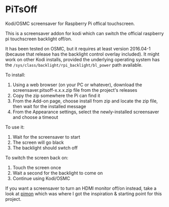 # PiTsOff
Kodi/OSMC screensaver for Raspberry Pi offical touchscreen.

This is a screensaver addon for kodi which can switch the official raspberry pi touchscreen backlight off/on.

It has been tested on OSMC, but it requires at least version 2016.04-1 (because that release has the backlight control overlay included).
It might work on other Kodi installs, provided the underlying operating system has the ``/sys/class/backlight/rpi_backlight/bl_power`` path available.

To install:

1. Using a web browser (on your PC or whatever), download the screensaver.pitsoff-x.x.x.zip file from the project's releases
2. Copy the zip somewhere the Pi can find it
3. From the Add-on page, choose install from zip and locate the zip file, then wait for the installed message
4. From the Appearance settings, select the newly-installed screensaver and choose a timeout

To use it:

1. Wait for the screensaver to start
2. The screen will go black
3. The backlight should swtch off

To switch the screen back on:

1. Touch the screen once
2. Wait a second for the backlight to come on
3. Continue using Kodi/OSMC

If you want a screensaver to turn an HDMI monitor off/on instead, take a look at [pimon](https://github.com/timker/kodi.screensaver.pimon) which was where I got the inspiration & starting point for this project.
